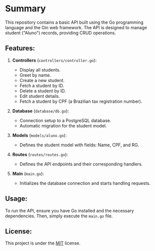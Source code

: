 # Summary

This repository contains a basic API built using the Go programming language and the Gin web framework. The API is designed to manage student ("Aluno") records, providing CRUD operations.

## Features:

1. **Controllers** (`controllers/controller.go`):
   - Display all students.
   - Greet by name.
   - Create a new student.
   - Fetch a student by ID.
   - Delete a student by ID.
   - Edit student details.
   - Fetch a student by CPF (a Brazilian tax registration number).

2. **Database** (`database/db.go`):
   - Connection setup to a PostgreSQL database.
   - Automatic migration for the student model.

3. **Models** (`models/aluno.go`):
   - Defines the student model with fields: Name, CPF, and RG.

4. **Routes** (`routes/routes.go`):
   - Defines the API endpoints and their corresponding handlers.

5. **Main** (`main.go`):
   - Initializes the database connection and starts handling requests.

## Usage:

To run the API, ensure you have Go installed and the necessary dependencies. Then, simply execute the `main.go` file.

## License:

This project is under the [MIT](LICENSE) license.
